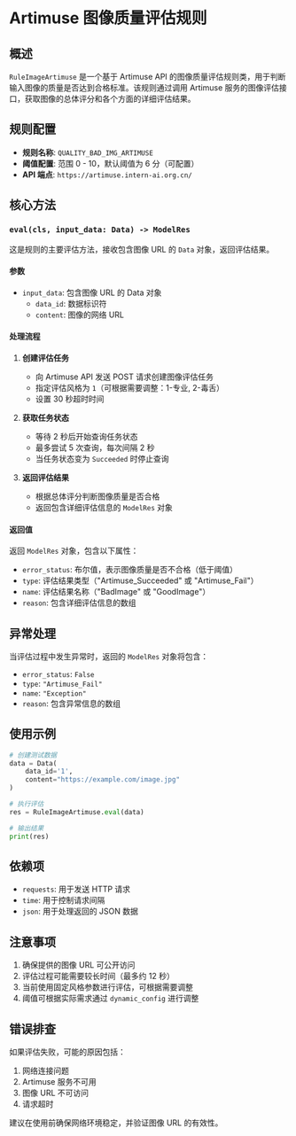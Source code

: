 # Artimuse 图像质量评估规则

## 概述

`RuleImageArtimuse` 是一个基于 Artimuse API 的图像质量评估规则类，用于判断输入图像的质量是否达到合格标准。该规则通过调用 Artimuse 服务的图像评估接口，获取图像的总体评分和各个方面的详细评估结果。

## 规则配置

- **规则名称**: `QUALITY_BAD_IMG_ARTIMUSE`
- **阈值配置**: 范围 0 - 10，默认阈值为 6 分（可配置）
- **API 端点**: `https://artimuse.intern-ai.org.cn/`

## 核心方法

### `eval(cls, input_data: Data) -> ModelRes`

这是规则的主要评估方法，接收包含图像 URL 的 `Data` 对象，返回评估结果。

#### 参数
- `input_data`: 包含图像 URL 的 Data 对象
  - `data_id`: 数据标识符
  - `content`: 图像的网络 URL

#### 处理流程

1. **创建评估任务**
   - 向 Artimuse API 发送 POST 请求创建图像评估任务
   - 指定评估风格为 `1`（可根据需要调整：1-专业, 2-毒舌）
   - 设置 30 秒超时时间

2. **获取任务状态**
   - 等待 2 秒后开始查询任务状态
   - 最多尝试 5 次查询，每次间隔 2 秒
   - 当任务状态变为 `Succeeded` 时停止查询

3. **返回评估结果**
   - 根据总体评分判断图像质量是否合格
   - 返回包含详细评估信息的 `ModelRes` 对象

#### 返回值

返回 `ModelRes` 对象，包含以下属性：

- `error_status`: 布尔值，表示图像质量是否不合格（低于阈值）
- `type`: 评估结果类型（"Artimuse_Succeeded" 或 "Artimuse_Fail"）
- `name`: 评估结果名称（"BadImage" 或 "GoodImage"）
- `reason`: 包含详细评估信息的数组

## 异常处理

当评估过程中发生异常时，返回的 `ModelRes` 对象将包含：

- `error_status`: `False`
- `type`: `"Artimuse_Fail"`
- `name`: `"Exception"`
- `reason`: 包含异常信息的数组

## 使用示例

```python
# 创建测试数据
data = Data(
    data_id='1',
    content="https://example.com/image.jpg"
)

# 执行评估
res = RuleImageArtimuse.eval(data)

# 输出结果
print(res)
```

## 依赖项

- `requests`: 用于发送 HTTP 请求
- `time`: 用于控制请求间隔
- `json`: 用于处理返回的 JSON 数据

## 注意事项

1. 确保提供的图像 URL 可公开访问
2. 评估过程可能需要较长时间（最多约 12 秒）
3. 当前使用固定风格参数进行评估，可根据需要调整
4. 阈值可根据实际需求通过 `dynamic_config` 进行调整

## 错误排查

如果评估失败，可能的原因包括：

1. 网络连接问题
2. Artimuse 服务不可用
3. 图像 URL 不可访问
4. 请求超时

建议在使用前确保网络环境稳定，并验证图像 URL 的有效性。
